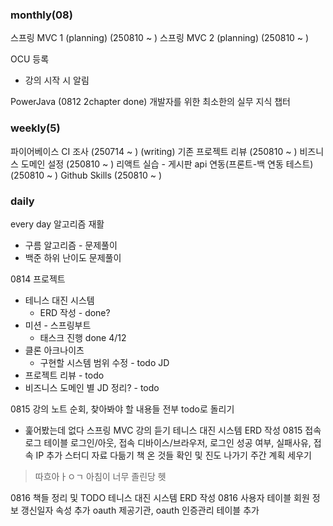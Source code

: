 ### monthly(08)

스프링 MVC 1 (planning) (250810 ~ )
스프링 MVC 2 (planning) (250810 ~ )

OCU 등록
- 강의 시작 시 알림

PowerJava (0812 2chapter done)
개발자를 위한 최소한의 실무 지식 챕터

### weekly(5)
파이어베이스 CI 조사 (250714 ~ ) (writing)
기존 프로젝트 리뷰 (250810 ~ )
비즈니스 도메인 설정 (250810 ~ )
리액트 실습 - 게시판 api 연동(프론트-백 연동 테스트) (250810 ~ )
Github Skills (250810 ~ )

### daily
every day
알고리즘 재활
- 구름 알고리즘 - 문제풀이
- 백준 하위 난이도 문제풀이

0814
프로젝트
- 테니스 대진 시스템
	- ERD 작성 - done?
- 미션 - 스프링부트
	- 태스크 진행 done 4/12
- 클론 아크나이츠
	- 구현할 시스템 범위 수정 - todo
JD
- 프로젝트 리뷰 - todo
- 비즈니스 도메인 별 JD 정리? - todo


0815
강의 노트 순회, 찾아봐야 할 내용들 전부 todo로 돌리기
- 훑어봤는데 없다
스프링 MVC 강의 듣기
테니스 대진 시스템 ERD 작성
	  0815 접속 로그 테이블
	  로그인/아웃, 접속 디바이스/브라우저, 로그인 성공 여부, 실패사유, 접속 IP 추가
스터디 자료 다듦기
책 온 것들 확인 및 진도 나가기
주간 계획 세우기
> 따흐아ㅏㅇㄱ
> 아침이 너무 졸린당 헷


0816
책들 정리 및 TODO
테니스 대진 시스템 ERD 작성
	  0816 사용자 테이블
	  회원 정보 갱신일자 속성 추가
	  oauth 제공기관, oauth 인증관리 테이블 추가

